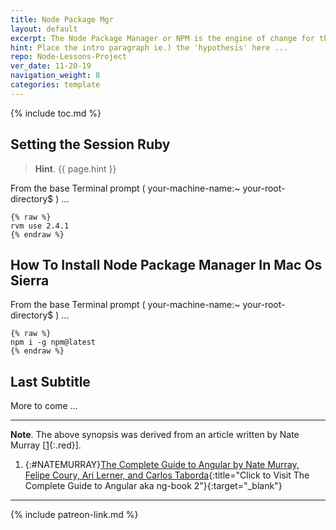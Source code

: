 ```yaml
---
title: Node Package Mgr
layout: default
excerpt: The Node Package Manager or NPM is the engine of change for the Node development engine ...
hint: Place the intro paragraph ie.) the 'hypothesis' here ...
repo: Node-Lessons-Project
ver_date: 11-20-19
navigation_weight: 8
categories: template
---
```

{% include toc.md %}

## Setting the Session Ruby

> **Hint**. {{ page.hint }}

From the base Terminal prompt ( your-machine-name:~ your-root-directory$ ) ...

```liquid
{% raw %}
rvm use 2.4.1
{% endraw %}
```

## How To Install Node Package Manager In Mac Os Sierra

From the base Terminal prompt ( your-machine-name:~ your-root-directory$ ) ...

```liquid
{% raw %}
npm i -g npm@latest
{% endraw %}
```

## Last Subtitle

More to come ...

***

**Note**. The above synopsis was derived from an article written by Nate Murray [[1](#NATEMURRAY){:.red}].

1. {:#NATEMURRAY}[The Complete Guide to Angular by Nate Murray, Felipe Coury, Ari Lerner, and Carlos Taborda](https://www.ng-book.com/2){:title="Click to Visit The Complete Guide to Angular aka ng-book 2"}{:target="_blank"}

***

{% include patreon-link.md %}
